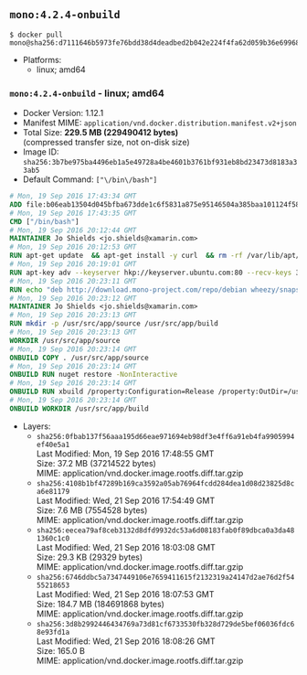 ## `mono:4.2.4-onbuild`

```console
$ docker pull mono@sha256:d7111646b5973fe76bdd38d4deadbed2b042e224f4fa62d059b36e69968b3c86
```

-	Platforms:
	-	linux; amd64

### `mono:4.2.4-onbuild` - linux; amd64

-	Docker Version: 1.12.1
-	Manifest MIME: `application/vnd.docker.distribution.manifest.v2+json`
-	Total Size: **229.5 MB (229490412 bytes)**  
	(compressed transfer size, not on-disk size)
-	Image ID: `sha256:3b7be975ba4496eb1a5e49728a4be4601b3761bf931eb8bd23473d8183a33ab5`
-	Default Command: `["\/bin\/bash"]`

```dockerfile
# Mon, 19 Sep 2016 17:43:34 GMT
ADD file:b06eab13504d045bfba673dde1c6f5831a875e95146504a385baa101124f58f5 in / 
# Mon, 19 Sep 2016 17:43:35 GMT
CMD ["/bin/bash"]
# Mon, 19 Sep 2016 20:12:44 GMT
MAINTAINER Jo Shields <jo.shields@xamarin.com>
# Mon, 19 Sep 2016 20:12:53 GMT
RUN apt-get update 	&& apt-get install -y curl 	&& rm -rf /var/lib/apt/lists/*
# Mon, 19 Sep 2016 20:19:01 GMT
RUN apt-key adv --keyserver hkp://keyserver.ubuntu.com:80 --recv-keys 3FA7E0328081BFF6A14DA29AA6A19B38D3D831EF
# Mon, 19 Sep 2016 20:23:11 GMT
RUN echo "deb http://download.mono-project.com/repo/debian wheezy/snapshots/4.2.4.4 main" > /etc/apt/sources.list.d/mono-xamarin.list 	&& apt-get update 	&& apt-get install -y mono-devel ca-certificates-mono fsharp mono-vbnc nuget 	&& rm -rf /var/lib/apt/lists/*
# Mon, 19 Sep 2016 20:23:12 GMT
MAINTAINER Jo Shields <jo.shields@xamarin.com>
# Mon, 19 Sep 2016 20:23:13 GMT
RUN mkdir -p /usr/src/app/source /usr/src/app/build
# Mon, 19 Sep 2016 20:23:13 GMT
WORKDIR /usr/src/app/source
# Mon, 19 Sep 2016 20:23:14 GMT
ONBUILD COPY . /usr/src/app/source
# Mon, 19 Sep 2016 20:23:14 GMT
ONBUILD RUN nuget restore -NonInteractive
# Mon, 19 Sep 2016 20:23:14 GMT
ONBUILD RUN xbuild /property:Configuration=Release /property:OutDir=/usr/src/app/build/
# Mon, 19 Sep 2016 20:23:14 GMT
ONBUILD WORKDIR /usr/src/app/build
```

-	Layers:
	-	`sha256:0fbab137f56aaa195d66eae971694eb98df3e4ff6a91eb4fa9905994ef40e5a1`  
		Last Modified: Mon, 19 Sep 2016 17:48:55 GMT  
		Size: 37.2 MB (37214522 bytes)  
		MIME: application/vnd.docker.image.rootfs.diff.tar.gzip
	-	`sha256:4108b1bf47289b169ca3592a05ab76964fcdd284dea1d08d23825d8ca6e81179`  
		Last Modified: Wed, 21 Sep 2016 17:54:49 GMT  
		Size: 7.6 MB (7554528 bytes)  
		MIME: application/vnd.docker.image.rootfs.diff.tar.gzip
	-	`sha256:eecea79af8ceb3132d8dfd9932dc53a6d08183fab0f89dbca0a3da481360c1c0`  
		Last Modified: Wed, 21 Sep 2016 18:03:08 GMT  
		Size: 29.3 KB (29329 bytes)  
		MIME: application/vnd.docker.image.rootfs.diff.tar.gzip
	-	`sha256:6746ddbc5a7347449106e7659411615f2132319a24147d2ae76d2f5455218653`  
		Last Modified: Wed, 21 Sep 2016 18:07:53 GMT  
		Size: 184.7 MB (184691868 bytes)  
		MIME: application/vnd.docker.image.rootfs.diff.tar.gzip
	-	`sha256:3d8b2992446434769a73d81cf6733530fb328d729de5bef06036fdc68e93fd1a`  
		Last Modified: Wed, 21 Sep 2016 18:08:26 GMT  
		Size: 165.0 B  
		MIME: application/vnd.docker.image.rootfs.diff.tar.gzip
